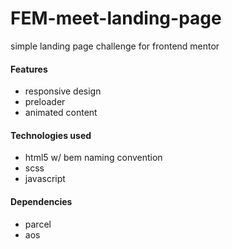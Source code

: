 # FEM-meet-landing-page 
simple landing page challenge for frontend mentor

#### Features
- responsive design
- preloader
- animated content

#### Technologies used
- html5 w/ bem naming convention
- scss
- javascript

#### Dependencies
- parcel
- aos

